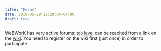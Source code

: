 ```yaml
---
title: "Forum"
date: 2019-05-29T12:20:04-04:00
draft: true
---
```


WeBWorK has  very active forums:
[top level](http://webwork.maa.org/moodle/mod/forum/index.php?id=3) can be reached from a link
on the [wiki](webwork.maa.org/wiki).   You need to register on the wiki first (just once) in order to participate

